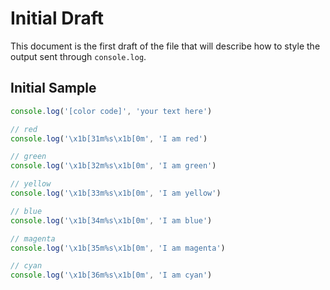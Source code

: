 # Initial Draft

This document is the first draft of the file that will describe how to style the output sent through `console.log`.

## Initial Sample

```javascript
console.log('[color code]', 'your text here')

// red
console.log('\x1b[31m%s\x1b[0m', 'I am red')

// green
console.log('\x1b[32m%s\x1b[0m', 'I am green')

// yellow
console.log('\x1b[33m%s\x1b[0m', 'I am yellow')

// blue
console.log('\x1b[34m%s\x1b[0m', 'I am blue')

// magenta
console.log('\x1b[35m%s\x1b[0m', 'I am magenta')

// cyan
console.log('\x1b[36m%s\x1b[0m', 'I am cyan')
```
